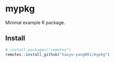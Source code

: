 # mypkg

Minimal example R package.

## Install

```r
# install.packages("remotes")
remotes::install_github("haoyu-yang001/mypkg")
